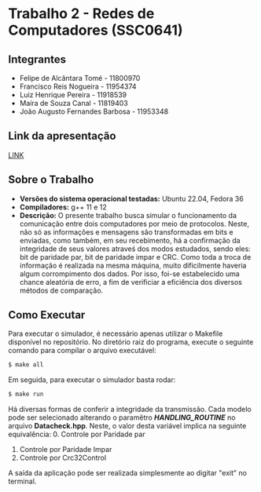 # Trabalho 2 - Redes de Computadores (SSC0641)

## Integrantes

- Felipe de Alcântara Tomé - 11800970 
- Francisco Reis Nogueira - 11954374
- Luiz Henrique Pereira - 11918539
- Maíra de Souza Canal - 11819403
- João Augusto Fernandes Barbosa - 11953348

## Link da apresentação

[LINK](https://drive.google.com/file/d/16XA0VJL5xvOLCUog5SFhmIp658y5rjjb/view?usp=share_link)

## Sobre o Trabalho
- **Versões do sistema operacional testadas:** Ubuntu 22.04, Fedora 36
- **Compiladores:** g++ 11 e 12
- **Descrição:**
    O presente trabalho busca simular o funcionamento da comunicação entre dois computadores por meio de protocolos. Neste, não só as informações e mensagens são transformadas em bits e enviadas, como também, em seu recebimento, há a confirmação da integridade de seus valores atraveś dos modos estudados, sendo eles: bit de paridade par, bit de paridade impar e CRC.
    Como toda a troca de informação é realizada na mesma máquina, muito dificilmente haveria algum corrompimento dos dados. Por isso, foi-se estabelecido uma chance aleatória de erro, a fim de verificiar a eficiência dos diversos métodos de comparação.
    
## Como Executar

Para executar o simulador, é necessário apenas utilizar o Makefile disponível
no repositório. No diretório raiz do programa, execute o seguinte comando para
compilar o arquivo executável:

```bash
$ make all
```

Em seguida, para executar o simulador basta rodar:

```bash
$ make run
```
Há diversas formas de conferir a integridade da transmissão. Cada modelo pode ser selecionado alterando o paramêtro **_HANDLING_ROUTINE_** no arquivo **Datacheck.hpp**. Neste, o valor desta variável implica na seguinte equivalência:
0. Controle por Paridade par
1. Controle por Paridade Impar 
2. Controle por Crc32Control

A saída da aplicação pode ser realizada simplesmente ao digitar "exit" no terminal.
